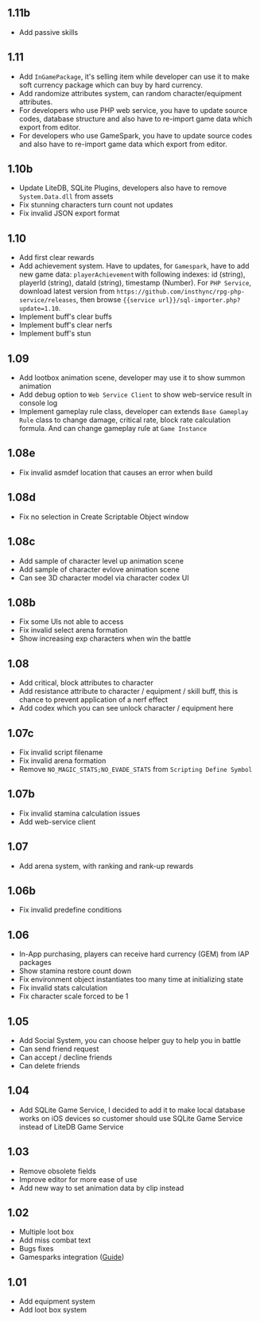 ## 1.11b
- Add passive skills

## 1.11
- Add `InGamePackage`, it's selling item while developer can use it to make soft currency package which can buy by hard currency.
- Add randomize attributes system, can random character/equipment attributes.
- For developers who use PHP web service, you have to update source codes, database structure and also have to re-import game data which export from editor.
- For developers who use GameSpark, you have to update source codes and also have to re-import game data which export from editor.

## 1.10b
- Update LiteDB, SQLite Plugins, developers also have to remove `System.Data.dll` from assets
- Fix stunning characters turn count not updates
- Fix invalid JSON export format

## 1.10
- Add first clear rewards
- Add achievement system. Have to updates, for `Gamespark`, have to add new game data: `playerAchievement` with following indexes: id (string), playerId (string), dataId (string), timestamp (Number). For `PHP Service`, download latest version from `https://github.com/insthync/rpg-php-service/releases`, then browse `{{service url}}/sql-importer.php?update=1.10`.
- Implement buff's clear buffs
- Implement buff's clear nerfs
- Implement buff's stun

## 1.09
- Add lootbox animation scene, developer may use it to show summon animation
- Add debug option to `Web Service Client` to show web-service result in console log
- Implement gameplay rule class, developer can extends `Base Gameplay Rule` class to change damage, critical rate, block rate calculation formula. And can change gameplay rule at `Game Instance`

## 1.08e
- Fix invalid asmdef location that causes an error when build

## 1.08d
- Fix no selection in Create Scriptable Object window

## 1.08c
- Add sample of character level up animation scene
- Add sample of character evlove animation scene
- Can see 3D character model via character codex UI

## 1.08b
- Fix some UIs not able to access
- Fix invalid select arena formation
- Show increasing exp characters when win the battle

## 1.08
- Add critical, block attributes to character
- Add resistance attribute to character / equipment / skill buff, this is chance to prevent application of a nerf effect
- Add codex which you can see unlock character / equipment here

## 1.07c
- Fix invalid script filename
- Fix invalid arena formation
- Remove `NO_MAGIC_STATS;NO_EVADE_STATS` from `Scripting Define Symbol`

## 1.07b
- Fix invalid stamina calculation issues
- Add web-service client

## 1.07
- Add arena system, with ranking and rank-up rewards

## 1.06b
- Fix invalid predefine conditions

## 1.06
- In-App purchasing, players can receive hard currency (GEM) from IAP packages
- Show stamina restore count down
- Fix environment object instantiates too many time at initializing state
- Fix invalid stats calculation
- Fix character scale forced to be 1

## 1.05
- Add Social System, you can choose helper guy to help you in battle
- Can send friend request
- Can accept / decline friends
- Can delete friends

## 1.04
- Add SQLite Game Service, I decided to add it to make local database works on iOS devices so customer should use SQLite Game Service instead of LiteDB Game Service

## 1.03
- Remove obsolete fields
- Improve editor for more ease of use
- Add new way to set animation data by clip instead

## 1.02
- Multiple loot box
- Add miss combat text
- Bugs fixes
- Gamesparks integration (<a href="https://medium.com/suriyun-production/turnbase-rpg-template-gamesparks-integration-8a8838984d99">Guide</a>)

## 1.01
- Add equipment system
- Add loot box system